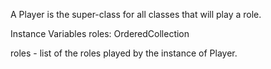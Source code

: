A Player is the super-class for all classes that will play a role.

Instance Variables
	roles:		OrderedCollection

roles
	- list of the roles played by the instance of Player.
